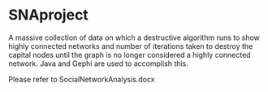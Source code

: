 # SNAproject
A massive collection of data on which a destructive algorithm runs to show highly connected networks and number of iterations taken to destroy the capital nodes until the graph is no longer considered a highly connected network. Java and Gephi are used to accomplish this.

Please refer to SocialNetworkAnalysis.docx
